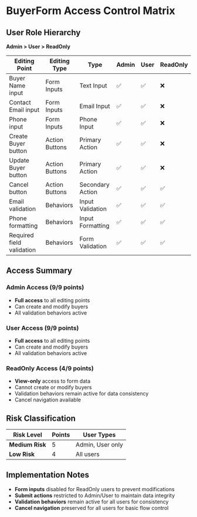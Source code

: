 # BuyerForm Access Control Matrix

## User Role Hierarchy
**Admin > User > ReadOnly**

| Editing Point | Editing Type | Type | Admin | User | ReadOnly |
|---------------|--------------|------|-------|------|----------|
| Buyer Name input | Form Inputs | Text Input | ✅ | ✅ | ❌ |
| Contact Email input | Form Inputs | Email Input | ✅ | ✅ | ❌ |
| Phone input | Form Inputs | Phone Input | ✅ | ✅ | ❌ |
| Create Buyer button | Action Buttons | Primary Action | ✅ | ✅ | ❌ |
| Update Buyer button | Action Buttons | Primary Action | ✅ | ✅ | ❌ |
| Cancel button | Action Buttons | Secondary Action | ✅ | ✅ | ✅ |
| Email validation | Behaviors | Input Validation | ✅ | ✅ | ✅ |
| Phone formatting | Behaviors | Input Formatting | ✅ | ✅ | ✅ |
| Required field validation | Behaviors | Form Validation | ✅ | ✅ | ✅ |

## Access Summary

### Admin Access (9/9 points)
- **Full access** to all editing points
- Can create and modify buyers
- All validation behaviors active

### User Access (9/9 points)  
- **Full access** to all editing points
- Can create and modify buyers
- All validation behaviors active

### ReadOnly Access (4/9 points)
- **View-only** access to form data
- Cannot create or modify buyers
- Validation behaviors remain active for data consistency
- Cancel navigation available

## Risk Classification

| Risk Level | Points | User Types |
|------------|--------|------------|
| **Medium Risk** | 5 | Admin, User only |
| **Low Risk** | 4 | All users |

## Implementation Notes

- **Form inputs** disabled for ReadOnly users to prevent modifications
- **Submit actions** restricted to Admin/User to maintain data integrity
- **Validation behaviors** remain active for all users for consistency
- **Cancel navigation** preserved for all users for basic flow control
